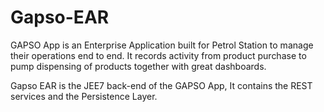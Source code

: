 # Gapso-EAR
GAPSO App is an Enterprise Application built for Petrol Station to manage their operations end to end. It records activity from product purchase to pump dispensing of products together with great dashboards. 

Gapso EAR is the JEE7 back-end of the GAPSO App, It contains the REST services and the Persistence Layer. 
